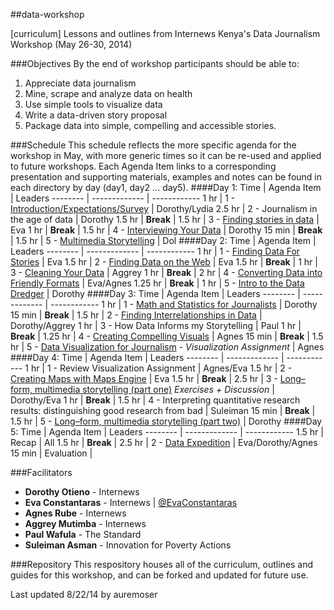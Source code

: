 ##data-workshop

[curriculum] Lessons and outlines from Internews Kenya's Data Journalism Workshop (May 26-30, 2014)

###Objectives
By the end of workshop participants should be able to:
1.	Appreciate data journalism
2.	Mine, scrape and analyze data on health
3.	Use simple tools to visualize data
4.	Write a data-driven story proposal
5.	Package data into simple, compelling and accessible stories.


###Schedule
This schedule reflects the more specific agenda for the workshop in May, with more generic times so it can be re-used and applied to future workshops.
Each Agenda Item links to a corresponding presentation and supporting materials, examples and notes can be found in each directory by day (day1, day2 ... day5).
####Day 1:
Time | Agenda Item | Leaders
-------- | ------------- | ------------
1 hr | 1 - [Introduction/Expectations/Survey](https://github.com/internews-ke/data-workshop/blob/master/day1/presentations/1-Introduction.pptx) | Dorothy/Lydia
2.5 hr | 2 - Journalism in the age of data  | Dorothy
1.5 hr | **Break**  |
1.5 hr | 3 - [Finding stories in data](https://github.com/internews-ke/data-workshop/blob/master/day1/presentations/3-Finding_stories_in_data.pptx)  | Eva
1 hr | **Break**  |
1.5 hr | 4 - [Interviewing Your Data](https://github.com/internews-ke/data-workshop/blob/master/day1/presentations/4-Interviewing_your_data-outline.pptx)  | Dorothy
15 min | **Break**  |
1.5 hr | 5 - [Multimedia Storytelling](https://github.com/internews-ke/data-workshop/blob/master/day1/exercises%2Bexamples/5-Multimedia-Storytelling_wksheet.doc)  | Dol
####Day 2:
Time | Agenda Item | Leaders
-------- | ------------- | ------------
1 hr | 1 - [Finding Data For Stories](https://github.com/internews-ke/data-workshop/blob/master/day2/presentations/1-Finding_data_for_stories.pptx)  | Eva
1.5 hr | 2 - [Finding Data on the Web](https://github.com/internews-ke/data-workshop/blob/master/day2/presentations/2-Finding_data_on_the_web.pptx)  | Eva
1.5 hr | **Break**  |
1 hr | 3 - [Cleaning Your Data](https://github.com/internews-ke/data-workshop/blob/master/day2/presentations/3-Cleaning_your_messy_data.pptx)  | Aggrey
1 hr | **Break**  |
2 hr | 4 - [Converting Data into Friendly Formats](https://github.com/internews-ke/data-workshop/blob/master/day2/presentations/4-Converting_data.pptx)  | Eva/Agnes
1.25 hr | **Break**  |
1 hr | 5 - [Intro to the Data Dredger](https://github.com/internews-ke/data-workshop/blob/master/day2/presentations/5-Introducting_to_Data_Dredger.pptx)  | Dorothy
####Day 3:
Time | Agenda Item | Leaders
-------- | ------------- | ------------
1 hr | 1 - [Math and Statistics for Journalists](https://github.com/internews-ke/data-workshop/blob/master/day3/presentations/1-Math_for_journalists.pptx)  | Dorothy
15 min | **Break**  |
1.5 hr | 2 - [Finding Interrelationships in Data](https://github.com/internews-ke/data-workshop/blob/master/day3/presentations/2-Interrelationships.pptx)  | Dorothy/Aggrey
1 hr | 3 - How Data Informs my Storytelling  | Paul
1 hr | **Break**  |
1.25 hr | 4 - [Creating Compelling Visuals](https://github.com/internews-ke/data-workshop/blob/master/day3/presentations/4-Creating_Compelling_Visuals.pptx)  | Agnes
15 min | **Break**  |
1.5 hr | 5 - [Data Visualization for Journalism](https://github.com/internews-ke/data-workshop/blob/master/day3/presentations/5-Visualisations_for_journalist.pptx) - *Visualization Assignment* | Agnes
####Day 4:
Time | Agenda Item | Leaders
-------- | ------------- | ------------
1 hr | 1 - Review Visualization Assignment  | Agnes/Eva
1.5 hr | 2 - [Creating Maps with Maps Engine](https://github.com/internews-ke/data-workshop/blob/master/day4/presentations/2-Mapping.pptx) | Eva
1.5 hr | **Break**  |
2.5 hr | 3 - [Long–form, multimedia storytelling (part one)](https://github.com/internews-ke/data-workshop/blob/master/day4/presentations/3-5-Long-form_Storytelling_PartI%262.pptx) *Exercises + Discussion*  | Dorothy/Eva
1 hr | **Break**  |
1.5 hr | 4 - Interpreting quantitative research results:  distinguishing good research from bad   | Suleiman
15 min | **Break**  |
1.5 hr | 5 - [Long–form, multimedia storytelling (part two)](https://github.com/internews-ke/data-workshop/blob/master/day4/presentations/3-5-Long-form_Storytelling_PartI%262.pptx)  | Dorothy
####Day 5:
Time | Agenda Item | Leaders
-------- | ------------- | ------------
1.5 hr | Recap  | All
1.5 hr | **Break**  |
2.5 hr | 2 - [Data Expedition](https://github.com/internews-ke/data-workshop/blob/master/day5/presentations/2-migration-analysis.ppt)  | Eva/Dorothy/Agnes
15 min | Evaluation  |

###Facilitators
* **Dorothy Otieno** - Internews
* **Eva Constantaras** - Internews | [@EvaConstantaras](https://twitter.com/EvaConstantaras)
* **Agnes Rube** - Internews
* **Aggrey Mutimba** - Internews
* **Paul Wafula** - The Standard
* **Suleiman Asman** - Innovation for Poverty Actions

###Repository
This respository houses all of the curriculum, outlines and guides for this workshop, and can be forked and updated for future use.

Last updated 8/22/14 by auremoser